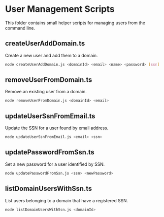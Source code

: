 # User Management Scripts

This folder contains small helper scripts for managing users from the command line.

## createUserAddDomain.ts
Create a new user and add them to a domain.

```bash
node createUserAddDomain.js <domainId> <email> <name> <password> [ssn]
```

## removeUserFromDomain.ts
Remove an existing user from a domain.

```bash
node removeUserFromDomain.js <domainId> <email>
```

## updateUserSsnFromEmail.ts
Update the SSN for a user found by email address.

```bash
node updateUserSsnFromEmail.js <email> <ssn>
```

## updatePasswordFromSsn.ts
Set a new password for a user identified by SSN.

```bash
node updatePasswordFromSsn.js <ssn> <newPassword>
```

## listDomainUsersWithSsn.ts
List users belonging to a domain that have a registered SSN.

```bash
node listDomainUsersWithSsn.js <domainId>
```

